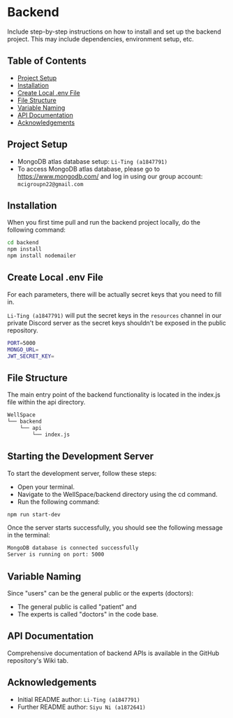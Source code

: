 # Backend

Include step-by-step instructions on how to install and set up the backend project. This may include dependencies, environment setup, etc.

## Table of Contents

- [Project Setup](#project-setup)
- [Installation](#installation)
- [Create Local .env File](#create-local-env-file)
- [File Structure](#file-structure)
- [Variable Naming](#variable-naming)
- [API Documentation](#api-documentation)
- [Acknowledgements](#acknowledgements)

## Project Setup

- MongoDB atlas database setup: `Li-Ting (a1847791)`
- To access MongoDB atlas database, please go to https://www.mongodb.com/ and log in using our group account: `mcigroupn22@gmail.com`

## Installation

When you first time pull and run the backend project locally, do the following command:

```bash
cd backend
npm install
npm install nodemailer

```

## Create Local .env File

For each parameters, there will be actually secret keys that you need to fill in. 

`Li-Ting (a1847791)` will put the secret keys in the `resources` channel in our private Discord server as the secret keys shouldn't be exposed in the public repository. 

```bash
PORT=5000
MONGO_URL=
JWT_SECRET_KEY=
```

## File Structure
The main entry point of the backend functionality is located in the index.js file within the api directory.

```bash
WellSpace
└── backend
    └── api
        └── index.js
```

## Starting the Development Server

To start the development server, follow these steps:

- Open your terminal.
- Navigate to the WellSpace/backend directory using the cd command.
- Run the following command:

```bash
npm run start-dev
```

Once the server starts successfully, you should see the following message in the terminal:

```bash
MongoDB database is connected successfully
Server is running on port: 5000
```

## Variable Naming

Since "users" can be the general public or the experts (doctors):

- The general public is called "patient" and
- The experts is called "doctors" in the code base.

## API Documentation

Comprehensive documentation of backend APIs is available in the GitHub repository's Wiki tab.

## Acknowledgements

- Initial README author: `Li-Ting (a1847791)`
- Further README author: `Siyu Ni (a1872641)`
